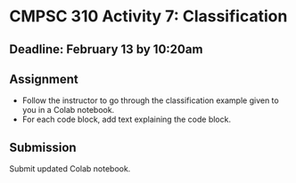 # CMPSC 310 Activity 7: Classification

## Deadline: February 13 by 10:20am

## Assignment

-  Follow the instructor to go through the classification example given to you in a Colab notebook.
- For each code block, add text explaining the code block.

## Submission

Submit updated Colab notebook.


